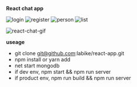 **React chat app**

![login](http://oo8h584mv.bkt.clouddn.com/react-chat-login.jpg)
![register](http://oo8h584mv.bkt.clouddn.com/react-chat-register.jpg)
![person](http://oo8h584mv.bkt.clouddn.com/react-chat-person.jpg)
![list](http://oo8h584mv.bkt.clouddn.com/react-chat-list.jpg)

![react-chat-gif](http://oo8h584mv.bkt.clouddn.com/react-chat.gif)


**useage**

  * git clone git@github.com:labike/react-app.git
  * npm install or yarn add
  * net start mongodb
  * if dev env, npm start && npm run server
  * if product env, npm run build && npm run server